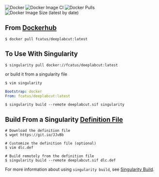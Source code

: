 ![Docker](https://github.com/bchaselab/DeepLabCut-Slurm/workflows/Docker/badge.svg) ![Docker Image CI](https://github.com/bchaselab/DeepLabCut-Slurm/workflows/Docker%20Image%20CI/badge.svg) ![Docker Pulls](https://img.shields.io/docker/pulls/fcatus/deeplabcut) ![Docker Image Size (latest by date)](https://img.shields.io/docker/image-size/fcatus/deeplabcut)

## From [Dockerhub](https://hub.docker.com/repository/docker/fcatus/deeplabcut)
```shell
$ docker pull fcatus/deeplabcut:latest
```

## To Use With Singularity
```shell
$ singularity pull docker://fcatus/deeplabcut:latest
```

or build it from a singularity file

```shell
$ vim singularity
```

```yaml
Bootstrap: docker
From: fcatus/deeplabcut:latest
```

```shell
$ singularity build --remote deeplabcut.sif singularity
```

## Build From a Singularity [Definition File](https://sylabs.io/guides/3.5/user-guide/definition_files.html)

```shell
# Download the definition file
$ wget https://git.io/JJvBb

# Customize the definition file (optional)
$ vim dlc.def

# Build remotely from the definition file
$ singularity build --remote deeplabcut.sif dlc.def
```

For more information about using `singularity build`, see [Singularity Build](https://sylabs.io/guides/3.1/user-guide/cli/singularity_build.html).
